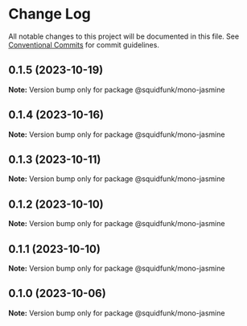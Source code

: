 # Change Log

All notable changes to this project will be documented in this file.
See [Conventional Commits](https://conventionalcommits.org) for commit guidelines.

## 0.1.5 (2023-10-19)

**Note:** Version bump only for package @squidfunk/mono-jasmine





## 0.1.4 (2023-10-16)

**Note:** Version bump only for package @squidfunk/mono-jasmine





## 0.1.3 (2023-10-11)

**Note:** Version bump only for package @squidfunk/mono-jasmine





## 0.1.2 (2023-10-10)

**Note:** Version bump only for package @squidfunk/mono-jasmine





## 0.1.1 (2023-10-10)

**Note:** Version bump only for package @squidfunk/mono-jasmine





## 0.1.0 (2023-10-06)

**Note:** Version bump only for package @squidfunk/mono-jasmine
